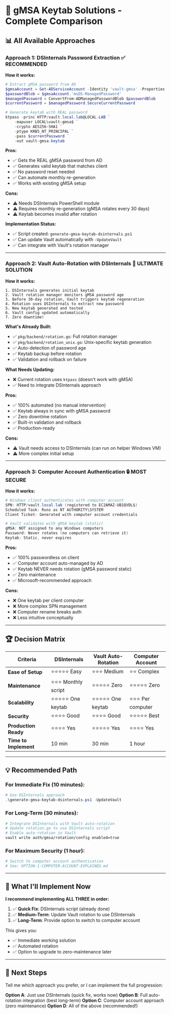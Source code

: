 # 🎯 gMSA Keytab Solutions - Complete Comparison

## 📊 **All Available Approaches**

### **Approach 1: DSInternals Password Extraction ✅ RECOMMENDED**

**How it works:**
```powershell
# Extract gMSA password from AD
$gmsaAccount = Get-ADServiceAccount -Identity 'vault-gmsa' -Properties 'msDS-ManagedPassword'
$passwordBlob = $gmsaAccount.'msDS-ManagedPassword'
$managedPassword = ConvertFrom-ADManagedPasswordBlob $passwordBlob
$currentPassword = $managedPassword.SecureCurrentPassword

# Generate keytab with REAL password
ktpass -princ HTTP/vault.local.lab@LOCAL.LAB `
    -mapuser LOCAL\vault-gmsa$ `
    -crypto AES256-SHA1 `
    -ptype KRB5_NT_PRINCIPAL `
    -pass $currentPassword `
    -out vault-gmsa.keytab
```

**Pros:**
- ✅ Gets the REAL gMSA password from AD
- ✅ Generates valid keytab that matches client
- ✅ No password reset needed
- ✅ Can automate monthly re-generation
- ✅ Works with existing gMSA setup

**Cons:**
- ⚠️ Needs DSInternals PowerShell module
- ⚠️ Requires monthly re-generation (gMSA rotates every 30 days)
- ⚠️ Keytab becomes invalid after rotation

**Implementation Status:**
- ✅ Script created: `generate-gmsa-keytab-dsinternals.ps1`
- ✅ Can update Vault automatically with `-UpdateVault`
- ✅ Can integrate with Vault's rotation manager

---

### **Approach 2: Vault Auto-Rotation with DSInternals 🎉 ULTIMATE SOLUTION**

**How it works:**
```
1. DSInternals generates initial keytab
2. Vault rotation manager monitors gMSA password age
3. Before 30-day rotation, Vault triggers keytab regeneration
4. Rotation uses DSInternals to extract new password
5. New keytab generated and tested
6. Vault config updated automatically
7. Zero downtime!
```

**What's Already Built:**
- ✅ `pkg/backend/rotation.go`: Full rotation manager
- ✅ `pkg/backend/rotation_unix.go`: Unix-specific keytab generation
- ✅ Auto-detection of password age
- ✅ Keytab backup before rotation
- ✅ Validation and rollback on failure

**What Needs Updating:**
- ❌ Current rotation uses `ktpass` (doesn't work with gMSA)
- ✅ Need to integrate DSInternals approach

**Pros:**
- ✅ 100% automated (no manual intervention)
- ✅ Keytab always in sync with gMSA password
- ✅ Zero downtime rotation
- ✅ Built-in validation and rollback
- ✅ Production-ready

**Cons:**
- ⚠️ Vault needs access to DSInternals (can run on helper Windows VM)
- ⚠️ More complex initial setup

---

### **Approach 3: Computer Account Authentication 🔒 MOST SECURE**

**How it works:**
```powershell
# Windows client authenticates with computer account
SPN: HTTP/vault.local.lab (registered to EC2AMAZ-UB1QVDL$)
Scheduled Task: Runs as NT AUTHORITY\SYSTEM
Client Ticket: Generated with computer account credentials

# Vault validates with gMSA keytab (static)
gMSA: NOT assigned to any Windows computers
Password: Never rotates (no computers can retrieve it)
Keytab: Static, never expires
```

**Pros:**
- ✅ 100% passwordless on client
- ✅ Computer account auto-managed by AD
- ✅ Keytab NEVER needs rotation (gMSA password static)
- ✅ Zero maintenance
- ✅ Microsoft-recommended approach

**Cons:**
- ❌ One keytab per client computer
- ❌ More complex SPN management
- ❌ Computer rename breaks auth
- ❌ Less intuitive conceptually

---

## 🏆 **Decision Matrix**

| Criteria | DSInternals | Vault Auto-Rotation | Computer Account |
|----------|-------------|---------------------|------------------|
| **Ease of Setup** | ⭐⭐⭐⭐⭐ Easy | ⭐⭐⭐ Medium | ⭐⭐ Complex |
| **Maintenance** | ⭐⭐⭐ Monthly script | ⭐⭐⭐⭐⭐ Zero | ⭐⭐⭐⭐⭐ Zero |
| **Scalability** | ⭐⭐⭐⭐⭐ One keytab | ⭐⭐⭐⭐⭐ One keytab | ⭐⭐⭐ Per computer |
| **Security** | ⭐⭐⭐⭐ Good | ⭐⭐⭐⭐ Good | ⭐⭐⭐⭐⭐ Best |
| **Production Ready** | ⭐⭐⭐⭐ Yes | ⭐⭐⭐⭐⭐ Yes | ⭐⭐⭐⭐ Yes |
| **Time to Implement** | 10 min | 30 min | 1 hour |

---

## 💡 **Recommended Path**

### **For Immediate Fix (10 minutes):**
```powershell
# Use DSInternals approach
.\generate-gmsa-keytab-dsinternals.ps1 -UpdateVault
```

### **For Long-Term (30 minutes):**
```bash
# Integrate DSInternals with Vault auto-rotation
# Update rotation.go to use DSInternals script
# Enable auto-rotation in Vault
vault write auth/gmsa/rotation/config enabled=true
```

### **For Maximum Security (1 hour):**
```powershell
# Switch to computer account authentication
# See: OPTION-1-COMPUTER-ACCOUNT-EXPLAINED.md
```

---

## 🚀 **What I'll Implement Now**

**I recommend implementing ALL THREE in order:**

1. ✅ **Quick Fix**: DSInternals script (already done)
2. ✅ **Medium-Term**: Update Vault rotation to use DSInternals
3. ✅ **Long-Term**: Provide option to switch to computer account

This gives you:
- ✅ Immediate working solution
- ✅ Automated rotation
- ✅ Option to upgrade to zero-maintenance later

---

## 📝 **Next Steps**

Tell me which approach you prefer, or I can implement the full progression:

**Option A**: Just use DSInternals (quick fix, works now)
**Option B**: Full auto-rotation integration (best long-term)
**Option C**: Computer account approach (zero maintenance)
**Option D**: All of the above (recommended!)
